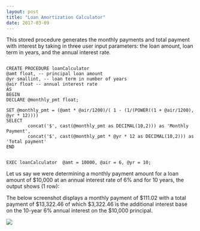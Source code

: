 ```yaml
---
layout: post
title: "Loan Amortization Calculator"
date: 2017-03-09
---
```


This stored procedure generates the monthly payments and total payment with interest by taking in three user input parameters: the loan amount, loan term in years, and the annual interest rate.</p>
<pre><code>
CREATE PROCEDURE loanCalculator 
@amt float, -- principal loan amount
@yr smallint, -- loan term in number of years
@air float -- annual interest rate
AS
BEGIN
DECLARE @monthly_pmt float;

SET @monthly_pmt = (@amt * @air/1200)/( 1 - (1/(POWER((1 + @air/1200), @yr * 12))))
SELECT 
        concat('$', cast(@monthly_pmt as DECIMAL(10,2))) as 'Monthly Payment', 
        concat('$', cast(@monthly_pmt * @yr * 12 as DECIMAL(10,2))) as 'Total payment'
END


EXEC loanCalculator  @amt = 10000, @air = 6, @yr = 10;
</code></pre>
<p>Let us say we were determining a monthly payment amount for a loan amount of $10,000 at an annual interest rate of 6% and for 10 years, the output shows (1 row):</p>
<p>The below screenshot displays a monthly payment of $111.02 with a total payment of $13,322.46 of which $3,322.46 is the additional interest base on the&nbsp;10-year 6% annual interest on the $10,000 principal.</p>
<p><img src="https://michaelip2.github.io/images/2017-03-24 21_26_39-SQLQuery3.sql - DESKTOP-BB2A4CL_SQLEXPRESS.master (DESKTOP-BB2A4CL_Michael (56)).png" /></p>
